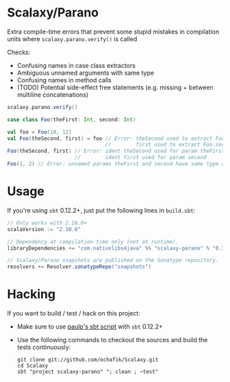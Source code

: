 # Scalaxy/Parano

Extra compile-time errors that prevent some stupid mistakes in compilation units where `scalaxy.parano.verify()` is called

Checks:
* Confusing names in case class extractors
* Ambiguous unnamed arguments with same type
* Confusing names in method calls
* (TODO) Potential side-effect free statements (e.g. missing + between multiline concatenations)

```scala
scalaxy.parano.verify()

case class Foo(theFirst: Int, second: Int)

val foo = Foo(10, 12)
val Foo(theSecond, first) = foo // Error: theSecond used to extract Foo.theFirst,
                                //        first used to extract Foo.second
Foo(theSecond, first) // Error: ident theSecond used for param theFirst,
                      //        ident first used for param second
Foo(1, 2) // Error: unnamed params theFirst and second have same type and are ambiguous.
```

# Usage

If you're using `sbt` 0.12.2+, just put the following lines in `build.sbt`:
```scala
// Only works with 2.10.0+
scalaVersion := "2.10.0"

// Dependency at compilation-time only (not at runtime).
libraryDependencies += "com.nativelibs4java" %% "scalaxy-parano" % "0.3-SNAPSHOT" % "provided"

// Scalaxy/Parano snapshots are published on the Sonatype repository.
resolvers += Resolver.sonatypeRepo("snapshots")
```

# Hacking

If you want to build / test / hack on this project:
- Make sure to use [paulp's sbt script](https://github.com/paulp/sbt-extras) with `sbt` 0.12.2+
- Use the following commands to checkout the sources and build the tests continuously:

    ```
    git clone git://github.com/ochafik/Scalaxy.git
    cd Scalaxy
    sbt "project scalaxy-parano" "; clean ; ~test"
    ```
